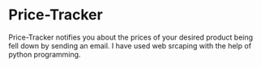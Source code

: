 # Price-Tracker
Price-Tracker notifies you about the prices of your desired product being fell down by sending an email. I have used web srcaping with the help of python programming.
